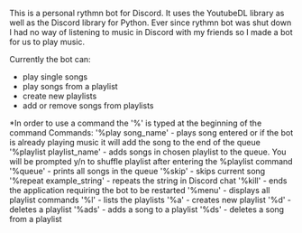 This is a personal rythmn bot for Discord.
It uses the YoutubeDL library as well as the Discord library for Python.
Ever since rythmn bot was shut down I had no way of listening to music in Discord with my friends so I made a bot for us to play music.

Currently the bot can:
  - play single songs
  - play songs from a playlist
  - create new playlists
  - add or remove songs from playlists

*In order to use a command the '%' is typed at the beginning of the command
Commands:
  '%play song_name' - plays song entered or if the bot is already playing music it will add the song to the end of the queue
  '%playlist playlist_name' - adds songs in chosen playlist to the queue. You will be prompted y/n to shuffle playlist after entering the %playlist command
  '%queue' - prints all songs in the queue
  '%skip' - skips current song
  '%repeat example_string' - repeats the string in Discord chat
  '%kill' - ends the application requiring the bot to be restarted
  '%menu' - displays all playlist commands
  '%l' - lists the playlists
  '%a' - creates new playlist
  '%d' - deletes a playlist
  '%ads' - adds a song to a playlist
  '%ds' - deletes a song from a playlist
